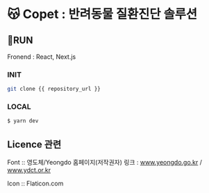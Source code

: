 # 😽 Copet : 반려동물 질환진단 솔루션

## 🐣RUN

Fronend : React, Next.js

### INIT

```bash
git clone {{ repository_url }}
```

### LOCAL

```bash
$ yarn dev
```

## Licence 관련

Font :: 영도체/Yeongdo 
홈페이지(저작권자) 링크 : www.yeongdo.go.kr / www.ydct.or.kr

Icon :: Flaticon.com


